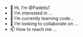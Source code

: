 - 👋 Hi, I’m @Padelis1
- 👀 I’m interested in  ...
- 🌱 I’m currently learning code...
- 💞️ I’m looking to collaborate on ...
- 📫 How to reach me ...

<!---
Padelis1/Padelis1 is a ✨ special ✨ repository because its `README.md` (this file) appears on your GitHub profile.
You can click the Preview link to take a look at your changes.
--->
